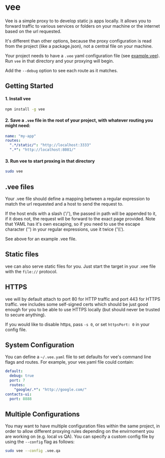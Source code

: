vee
===

Vee is a simple proxy to to develop static js apps locally.  It allows you to forward traffic to various services or folders on your machine or the internet based on the url requested.

It's different than other options, because the proxy configuration is read from the project (like a package.json), not a central file on your machine.

Your project needs to have a `.vee` yaml configuration file (see [example.vee](https://github.com/HubSpot/vee/blob/master/example.vee)).  Run
`vee` in that directory and your proxying will begin.

Add the `--debug` option to see each route as it matches.

Getting Started
------------

#### 1. Install vee

```bash
npm install -g vee
```

#### 2. Save a `.vee` file in the root of your project, with whatever routing you might need:

```yaml
name: "my-app"
routes:
  ".*/static/": "http://localhost:3333"
  ".*": "http://localhost:8081/"
```

#### 3. Run vee to start proxing in that directory

```bash
sudo vee
```

.vee files
----------

Your .vee file should define a mapping between a regular expression to match the url
requested and a host to send the request to.

If the host ends with a slash ('/'), the passed in path will be appended to it, if it
does not, the request will be forward to the exact page provided.  Note that YAML has
it's own escaping, so if you need to use the escape character ('\') in your regular
expressions, use it twice ('\\\\').

See above for an example .vee file.

Static files
------------

vee can also serve static files for you.  Just start the target in your .vee file with
the `file://` protocol.

HTTPS
-----

vee will by default attach to port 80 for HTTP traffic and port 443 for HTTPS traffic.
vee includes some self-signed certs which should be just good enough for you to be
able to use HTTPS locally (but should never be trusted to secure anything).

If you would like to disable https, pass `-s 0`, or set `httpsPort: 0` in your config
file.

System Configuration
--------------------

You can define a `~/.vee.yaml` file to set defaults for vee's command line flags
and routes.  For example, your vee.yaml file could contain:

```yaml
default:
  debug: true
  port: 7
  routes:
    "google/.*": "http://google.com/"
contacts-ui:
  port: 8888
```

Multiple Configurations
-----------------------

You may want to have multiple configuration files within the same project, in order to allow different proxying rules depending on the envirnoment you are working on (e.g. local vs QA). You can specify a custom config file by using the `--config` flag as follows:

```bash
sudo vee --config .vee.qa
```
